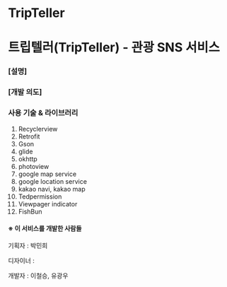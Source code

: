 # TripTeller
# 트립텔러(TripTeller) - 관광 SNS 서비스

### [설명]

### [개발 의도]

### 사용 기술 & 라이브러리

1. Recyclerview
2. Retrofit
3. Gson
4. glide
5. okhttp
6. photoview
7. google map service
8. google location service
9. kakao navi, kakao map
10. Tedpermission
11. Viewpager indicator
12. FishBun

#### ※ 이 서비스를 개발한 사람들

기획자 : 박민희

디자이너 : 

개발자 : 이철승, 유광우
